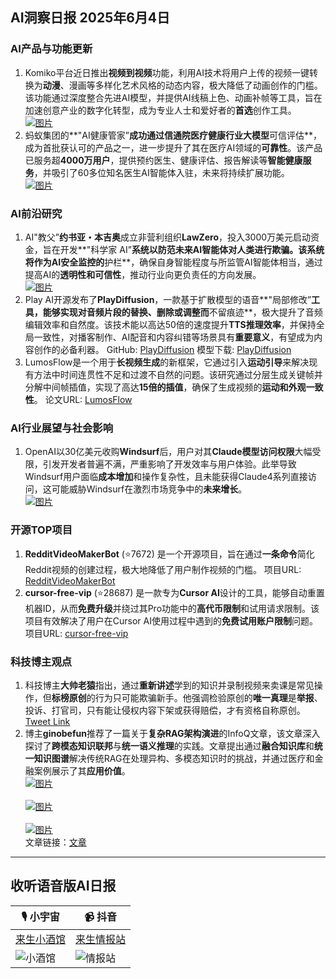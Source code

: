 ## AI洞察日报 2025年6月4日

### **AI产品与功能更新**

1.  Komiko平台近日推出**视频到视频**功能，利用AI技术将用户上传的视频一键转换为**动漫**、漫画等多样化艺术风格的动态内容，极大降低了动画创作的门槛。该功能通过深度整合先进AI模型，并提供AI线稿上色、动画补帧等工具，旨在加速创意产业的数字化转型，成为专业人士和爱好者的**首选**创作工具。
    <br/> [![图片](https://cdn.jsdelivr.net/gh/justlovemaki/imagehub@main/assets/2025/07/news_01jzj9wmrhetevvynf5gfyxqh7.png)](https://cdn.jsdelivr.net/gh/justlovemaki/imagehub@main/assets/2025/07/news_01jzj9wmrhetevvynf5gfyxqh7.png) <br/>
2.  蚂蚁集团的**"AI健康管家”**成功通过信通院医疗健康行业大模型**可信评估**，成为首批获认可的产品之一，进一步提升了其在医疗AI领域的**可靠性**。该产品已服务超**4000万用户**，提供预约医生、健康评估、报告解读等**智能健康服务**，并吸引了60多位知名医生AI智能体入驻，未来将持续扩展功能。
    <br/> [![图片](https://cdn.jsdelivr.net/gh/justlovemaki/imagehub@main/assets/2025/07/news_01jzj9wfzsea8bnkx5g9q0dy5h.jpg)](https://cdn.jsdelivr.net/gh/justlovemaki/imagehub@main/assets/2025/07/news_01jzj9wfzsea8bnkx5g9q0dy5h.jpg) <br/>

### **AI前沿研究**

1.  AI"教父”**约书亚・本吉奥**成立非营利组织**LawZero**，投入3000万美元启动资金，旨在开发**"科学家 AI”**系统以防范未来AI智能体对人类进行欺骗。该系统将作为AI安全监控的**护栏**，确保自身智能程度与所监管AI智能体相当，通过提高AI的**透明性和可信性**，推动行业向更负责任的方向发展。
    <br/> [![图片](https://cdn.jsdelivr.net/gh/justlovemaki/imagehub@main/assets/2025/07/news_01jzj9wh9pec08764jn6gkep65.jpg)](https://cdn.jsdelivr.net/gh/justlovemaki/imagehub@main/assets/2025/07/news_01jzj9wh9pec08764jn6gkep65.jpg) <br/>
2.  Play AI开源发布了**PlayDiffusion**，一款基于扩散模型的语音**"局部修改”**工具，能够实现对音频片段的替换、删除或调整而**不留痕迹**，极大提升了音频编辑效率和自然度。该技术能以高达50倍的速度提升**TTS推理效率**，并保持全局一致性，对播客制作、AI配音和内容纠错等场景具有**重要意义**，有望成为内容创作的必备利器。
    GitHub: [PlayDiffusion](https://github.com/playht/PlayDiffusion) 模型下载: [PlayDiffusion](https://huggingface.co/PlayHT/PlayDiffusion)
3.  LumosFlow是一个用于**长视频生成**的新框架，它通过引入**运动引导**来解决现有方法中时间连贯性不足和过渡不自然的问题。该研究通过分层生成关键帧并分解中间帧插值，实现了高达**15倍的插值**，确保了生成视频的**运动和外观一致性**。
    论文URL: [LumosFlow](https://arxiv.org/abs/2506.02497)

### **AI行业展望与社会影响**

1.  OpenAI以30亿美元收购**Windsurf**后，用户对其**Claude模型访问权限**大幅受限，引发开发者普遍不满，严重影响了开发效率与用户体验。此举导致Windsurf用户面临**成本增加**和操作复杂性，且未能获得Claude4系列直接访问，这可能威胁Windsurf在激烈市场竞争中的**未来增长**。
    <br/> [![图片](https://cdn.jsdelivr.net/gh/justlovemaki/imagehub@main/assets/2025/07/news_01jzj9wjrcebwvvxdxba7afnck.jpg)](https://cdn.jsdelivr.net/gh/justlovemaki/imagehub@main/assets/2025/07/news_01jzj9wjrcebwvvxdxba7afnck.jpg) <br/>

### **开源TOP项目**

1.  **RedditVideoMakerBot** (⭐7672) 是一个开源项目，旨在通过**一条命令**简化Reddit视频的创建过程，极大地降低了用户制作视频的门槛。
    项目URL: [RedditVideoMakerBot](https://github.com/elebumm/RedditVideoMakerBot)
2.  **cursor-free-vip** (⭐28687) 是一款专为**Cursor AI**设计的工具，能够自动重置机器ID，从而**免费升级**并绕过其Pro功能中的**高代币限制**和试用请求限制。该项目有效解决了用户在Cursor AI使用过程中遇到的**免费试用账户限制**问题。
    项目URL: [cursor-free-vip](https://github.com/yeongpin/cursor-free-vip)

### **科技博主观点**

1.  科技博主**大帅老猿**指出，通过**重新讲述**学到的知识并录制视频来卖课是常见操作，但**标榜原创**的行为只可能欺骗新手。他强调检验原创的**唯一真理**是**举报**、投诉、打官司，只有能让侵权内容下架或获得赔偿，才有资格自称原创。
    [Tweet Link](https://x.com/ezshine/status/1930068772146295153)
2.  博主**ginobefun**推荐了一篇关于**复杂RAG架构演进**的InfoQ文章，该文章深入探讨了**跨模态知识联邦**与**统一语义推理**的实践。文章提出通过**融合知识库**和**统一知识图谱**解决传统RAG在处理异构、多模态知识时的挑战，并通过医疗和金融案例展示了其**应用价值**。
<br/> [![图片](https://cdn.jsdelivr.net/gh/justlovemaki/imagehub@main/assets/2025/07/news_01jzj9we8menqtyfzze8p791v9.jpg)](https://cdn.jsdelivr.net/gh/justlovemaki/imagehub@main/assets/2025/07/news_01jzj9we8menqtyfzze8p791v9.jpg) <br/> <br/> [![图片](https://cdn.jsdelivr.net/gh/justlovemaki/imagehub@main/assets/2025/07/news_01jzj9w7jdf6p8d1mndbbcjhhr.jpg)](https://cdn.jsdelivr.net/gh/justlovemaki/imagehub@main/assets/2025/07/news_01jzj9w7jdf6p8d1mndbbcjhhr.jpg) <br/> <br/> [![图片](https://cdn.jsdelivr.net/gh/justlovemaki/imagehub@main/assets/2025/07/news_01jzj9w9h3exwsh3wzahhvrjmh.jpg)](https://cdn.jsdelivr.net/gh/justlovemaki/imagehub@main/assets/2025/07/news_01jzj9w9h3exwsh3wzahhvrjmh.jpg) <br/> 文章链接：[文章](https://bestblogs.dev/article/2ba211)

---

## **收听语音版AI日报**

| 🎙️ **小宇宙** | 📹 **抖音** |
| --- | --- |
| [来生小酒馆](https://www.xiaoyuzhoufm.com/podcast/683c62b7c1ca9cf575a5030e)  |   [来生情报站](https://www.douyin.com/user/MS4wLjABAAAAwpwqPQlu38sO38VyWgw9ZjDEnN4bMR5j8x111UxpseHR9DpB6-CveI5KRXOWuFwG)| 
| ![小酒馆](https://s1.imagehub.cc/images/2025/06/24/f959f7984e9163fc50d3941d79a7f262.md.png) | ![情报站](https://s1.imagehub.cc/images/2025/06/24/7fc30805eeb831e1e2baa3a240683ca3.md.png) |
